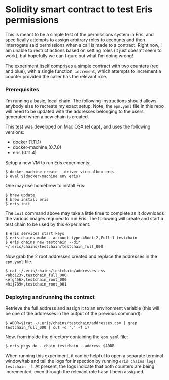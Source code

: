 # Solidity smart contract to test Eris permissions
This is meant to be a simple test of the permissions system in Eris, and specifically attempts to assign arbitrary roles to accounts and then interrogate said permissions when a call is made to a contract. Right now, I am unable to restrict actions based on setting roles (it just doesn't seem to work), but hopefully we can figure out what I'm doing wrong!

The experiment itself comprises a simple contract with two counters (red and blue), with a single function, `increment`, which attempts to increment a counter provided the caller has the relevant role.

### Prerequisites
I'm running a basic, local chain. The following instructions should allows anybody else to recreate my exact setup. Note, the `epm.yaml` file in this repo will need to be updated with the addresses belonging to the users generated when a new chain is created.

This test was developed on Mac OSX (el cap), and uses the following versions:

* docker (1.11.1)
* docker-machine (0.7.0)
* eris (0.11.4)

Setup a new VM to run Eris experiments:

```
$ docker-machine create --driver virtualbox eris
$ eval $(docker-machine env eris)
```

One may use homebrew to install Eris:

```
$ brew update
$ brew install eris
$ eris init
```

The `init` command above may take a little time to complete as it downloads the various images required to run Eris. The following will create and start a test chain to be used by this experiment:

```
$ eris services start keys
$ eris chains make --account-types=Root:2,Full:1 testchain
$ eris chains new testchain --dir ~/.eris/chains/testchain/testchain_full_000
```

Now grab the 2 root addresses created and replace the addresses in the `epm.yaml` file.

```
$ cat ~/.eris/chains/testchain/addresses.csv
<abc123>,testchain_full_000
<efg456>,testchain_root_000
<hij789>,testchain_root_001
```

### Deploying and running the contract
Retrieve the full address and assign it to an environment variable (this will be one of the addresses in the output of the previous command):

```
$ ADDR=$(cat ~/.eris/chains/testchain/addresses.csv | grep testchain_full_000 | cut -d ',' -f 1)
```

Now, from inside the directory containing the `epm.yaml` file:

```
$ eris pkgs do --chain testchain --address $ADDR
```

When running this experiment, it can be helpful to open a separate terminal window/tab and tail the logs for inspection by running `eris chains logs testchain -f`. At present, the logs indicate that both counters are being incremented, even through the relevant role hasn't been assigned.

